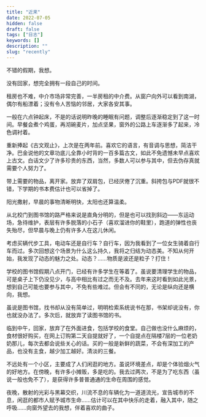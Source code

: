 ```yaml
---
title: "近来"
date: 2022-07-05
hidden: false
draft: false
tags: ["日志"]
keywords: []
description: ""
slug: "recently"
---
```


不错的假期，我想。

没有回家，想完全拥有一段自己的时间。

租房也不难，中介市场非常完善，一半房租的中介费。从窗户向外可以看到南湖，偶尔有船漂着；没有令人苦恼的邻居，大家各安其事。

一般在六点钟起床，不是的话说明昨晚的睡眠有问题，调整后逐渐稳定到了这一时间。早餐会煮个鸡蛋，再沏碗麦片，加点坚果，窗外的公路上车逐渐多了起来，冷色调衬着。

重新捧起《古文观止》，上次是在两年前。喜欢它的语言，有音调与思想，简洁干净。巴金说他的文章功底儿全靠小时背的一百多篇古文，如此不免遗憾未早点喜欢上古文。白话文少了许多珍贵的东西，当然，多数人可以参与其中，但去伪存真就需要个人努力了。

带上需要的物品，离开家。放弃了双肩包，已经厌倦了沉重。斜挎包与PDF就很不错，下学期的书本费估计也可以省掉了。

阳光撒射，早晨的事物清晰明快，太阳也还算温柔。

从北校门到图书馆的路严格来说是直角分明的，但是也可以找到斜边——东运动场，急待维护，表层有许多脱落的小石子（喜欢溜进你的鞋里），跑道的弹性也丧失殆尽，但早晨与晚上仍有许多人在这儿休闲。

考虑买辆代步工具，电动车还是自行车？自行车，因为我看到了一位女生骑着自行车而过。多次回想这个场景为什么这么持久，我将之归结为动态美。不知从何开始，我发现了动态的魅力之处。动态？……物质是波还是粒子？打住！

学校的图书馆假期八点开门，已经有许多学生在等着了。虽说要清理学生的物品，可是桌子上下仍没见少，与高中相比有过之而无不及。去年来这时看到如此光景，想到自己可能也要参与其中，不免有些难过。但会有不同的，无论是纵向还是横向，我想。

虽说是图书馆，找书却从没有简单过，明明检索系统说书在那，书架却说没有，你也就没办法了。多次后，就放弃了读图书馆的书。

临到中午，回家，放弃了在外面进食，包括学校的食堂。自己做也没什么麻烦的，食材很好购买，在网上订购第二天自提就好了，一个自提点在隔楼7层的一位老奶奶那儿，每次去都会说些关心的话。买的一般是新鲜的蔬菜，不会有深加工的产品，也没有主食，越少加工越好。清淡的三餐。

不远处有一个小区，主要成了人们闲逛的地方。虽说环境差点，却是个体验烟火气的好地方。在傍晚，有许多小摊贩，多是吃的。我去过两次，不是为了吃东西（虽说一般也免不了），是获得许多普普通通的生命在周围的感觉。

夜晚，散射的光彩与黑幕交织，川流不息的车辆化为一道道流光，宣告城市的不息，闲逛的都市人赋予城市生命……估计可以在其中快乐的走着，融入其中，随之呼吸……向窗外望去的我想，伴着喜欢的曲子。
